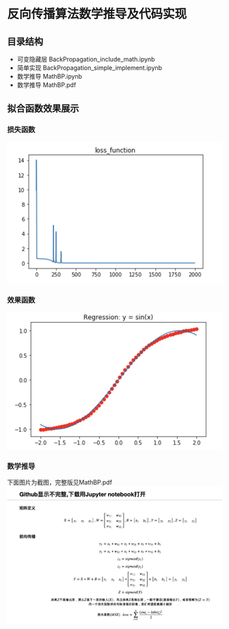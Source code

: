 # 反向传播算法数学推导及代码实现

## 目录结构

+ 可变隐藏层 BackPropagation_include_math.ipynb
+ 简单实现 BackPropagation_simple_implement.ipynb
+ 数学推导 MathBP.ipynb
+ 数学推导 MathBP.pdf


## 拟合函数效果展示

### 损失函数

![sin_loss](source/sin_loss.png)

### 效果函数

![sin_regression](source/sin_regression.png)

### 数学推导


下面图片为截图，完整版见MathBP.pdf
![math](source/math.png)
